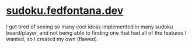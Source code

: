 # [sudoku.fedfontana.dev](sudoku.fedfontana.dev)

I got tired of seeing so many cool ideas implemented in many sudoku board/player, and not being able to finding one that
had all of the features I wanted, so I created my own (flawed).
